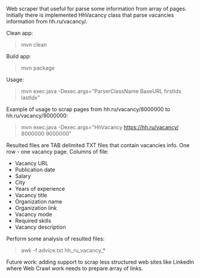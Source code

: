 Web scraper that useful for parse some information from array of pages.
Initially there is implemented HhVacancy class that parse vacancies information
from hh.ru/vacancy/<idx>.

Clean app:

> mvn clean

Build app:

> mvn package

Usage:

> mvn exec:java -Dexec.args="ParserClassName BaseURL firstIdx lastIdx"

Example of usage to scrap pages from hh.ru/vacancy/8000000 to hh.ru/vacancy/9000000:

> mvn exec:java -Dexec.args="HhVacancy https://hh.ru/vacancy/ 8000000 9000000"

Resulted files are TAB delimited TXT files that contain vacancies info. One row - one vacancy page.
Columns of file:
- Vacancy URL
- Publication date
- Salary
- City
- Years of experience
- Vacancy title
- Organization name
- Organization link
- Vacancy mode
- Required skills
- Vacancy description

Perform some analysis of resulted files:

> awk -f advice.txt hh_ru_vacancy_*

Future work:
adding support to scrap less structured web sites like LinkedIn where
Web Crawl work needs to prepare array of links.

